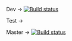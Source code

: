 Dev -> [![Build status](https://build.appcenter.ms/v0.1/apps/293776f5-46b3-4a6a-b968-bdbef76d64f7/branches/dev/badge)](https://appcenter.ms)

Test -> 

Master -> [![Build status](https://build.appcenter.ms/v0.1/apps/293776f5-46b3-4a6a-b968-bdbef76d64f7/branches/master/badge)](https://appcenter.ms)
